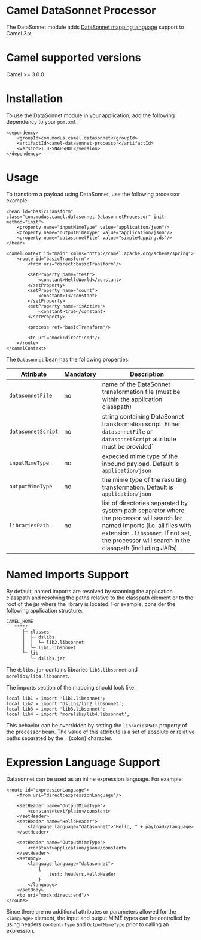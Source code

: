 # Camel DataSonnet Processor

The DataSonnet module adds [DataSonnet mapping language](http://datasonnet.com) support to Camel 3.x

# Camel supported versions
Camel >= 3.0.0

# Installation

To use the DataSonnet module in your application, add the following dependency to your `pom.xml`:

```
<dependency>
    <groupId>com.modus.camel.datasonnet</groupId>
    <artifactId>camel-datasonnet-processor</artifactId>
    <version>1.0-SNAPSHOT</version>
</dependency>
```
# Usage

To transform a payload using DataSonnet, use the following processor example:

```
<bean id="basicTransform" class="com.modus.camel.datasonnet.DatasonnetProcessor" init-method="init">
    <property name="inputMimeType" value="application/json"/>
    <property name="outputMimeType" value="application/json"/>
    <property name="datasonnetFile" value="simpleMapping.ds"/>
</bean>

<camelContext id="main" xmlns="http://camel.apache.org/schema/spring">
    <route id="basicTransform">
        <from uri="direct:basicTransform"/>

        <setProperty name="test">
            <constant>HelloWorld</constant>
        </setProperty>
        <setProperty name="count">
            <constant>1</constant>
        </setProperty>
        <setProperty name="isActive">
            <constant>true</constant>
        </setProperty>

        <process ref="basicTransform"/>

        <to uri="mock:direct:end"/>
    </route>
</camelContext>

```

The `Datasonnet` bean has the following properties:

| Attribute | Mandatory | Description |
| --------- | --------- | ----------- |
| `datasonnetFile` | no | name of the DataSonnet transformation file (must be within the application classpath) |
| `datasonnetScript` | no | string containing DataSonnet transformation script. Either `datasonnetFile` or `datasonnetScript` attribute must be provided`|
| `inputMimeType` | no | expected mime type of the inbound payload. Default is `application/json`|
| `outputMimeType` | no | the mime type of the resulting transformation. Default is `application/json`|
| `librariesPath` | no | list of directories separated by system path separator where the processor will search for named imports (i.e. all files with extension `.libsonnet`. If not set, the processor will search in the classpath (including JARs).  |

# Named Imports Support
By default, named imports are resolved by scanning the application classpath and resolving the paths relative
to the classpath element or to the root of the jar where the library is located.
For example, consider the following application structure:

```
CAMEL_HOME
   ****/
      ├─ classes
      │  ├─ dslibs
      │  │  └─ lib2.libsonnet
      │  └─ lib1.libsonnet
      └─ lib
         └─ dslibs.jar      
```

The `dslibs.jar` contains libraries `lib3.libsonnet` and `morelibs/lib4.libsonnet`.

The imports section of the mapping should look like:

```
local lib1 = import 'lib1.libsonnet';
local lib2 = import 'dslibs/lib2.libsonnet';
local lib3 = import 'lib3.libsonnet';
local lib4 = import 'morelibs/lib4.libsonnet';
```

This behavior can be overridden by setting the `librariesPath` property of the processor bean. The value of this attribute is a set of absolute or relative paths separated by the `:` (colon) character.

# Expression Language Support

Datasonnet can be used as an inline expression language. For example:

```
<route id="expressionLanguage">
    <from uri="direct:expressionLanguage"/>

    <setHeader name="OutputMimeType">
        <constant>text/plain</constant>
    </setHeader>
    <setHeader name="HelloHeader">
        <language language="datasonnet">"Hello, " + payload</language>
    </setHeader>

    <setHeader name="OutputMimeType">
        <constant>application/json</constant>
    </setHeader>
    <setBody>
        <language language="datasonnet">
            {
                test: headers.HelloHeader
            }
        </language>
    </setBody>
    <to uri="mock:direct:end"/>
</route>
```

Since there are no additional attributes or parameters allowed for the `<language>` element, the input and output MIME types can be controlled by using headers `Content-Type` and `OutputMimeType` prior to calling an expression.
